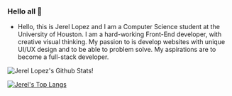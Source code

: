 ### Hello all 👋

- Hello, this is Jerel Lopez and I am a Computer Science student at the University of Houston. I am a hard-working Front-End developer, with creative visual thinking. My passion to is develop websites with unique UI/UX design and to be able to problem solve. My aspirations are to become a full-stack developer. 

![Jerel Lopez's Github Stats!](https://github-readme-stats.vercel.app/api?username=JLopezz3&theme=algolia&show_icons=true&count_private=true)

[![Jerel's Top Langs](https://github-readme-stats.vercel.app/api/top-langs/?username=JLopezz3&theme=algolia)](https://github.com/anuraghazra/github-readme-stats)

